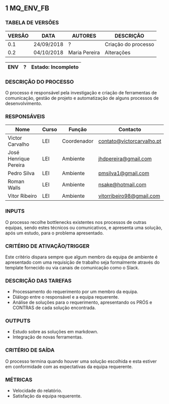## 1 MQ_ENV_FB
### TABELA DE VERSÕES
| VERSÃO | DATA | AUTORES | DESCRIÇÃO |
|--------|------|---------|-----------|
| 0.1 | 24/09/2018 | ? | Criação do processo |
| 0.2 | 04/10/2018 | Maria Pereira | Alterações |

| ENV | ? | Estado: Incompleto |
| - | - | - |

### **DESCRIÇÃO DO PROCESSO**
O processo é responsável pela investigação e criação de ferramentas de comunicação, gestão de projeto e automatização de alguns processos de desenvolvimento.

### **RESPONSÁVEIS**
| Nome | Curso | Função | Contacto |
| -    | -     | -      | -        |
| Victor Carvalho       | LEI | Coordenador |contato@victorcarvalho.pt|
| José Henrique Pereira | LEI | Ambiente    |jhdpereira@gmail.com |
| Pedro Silva           | LEI | Ambiente    |pmsilva1@gmail.com  |
| Roman Walls           | LEI | Ambiente    |nsake@hotmail.com  |
| Vitor Ribeiro         | LEI | Ambiente    |vitorribeiro98@gmail.com |

### **INPUTS**
O processo recolhe bottlenecks existentes nos processos de outras equipas, sendo estes técnicos ou comunicativos, e apresenta uma solução, após um estudo, para o problema apresentado.

### **CRITÉRIO DE ATIVAÇÃO/TRIGGER**
Este critério dispara sempre que algum membro da equipa de ambiente é apresentado com uma requisição de trabalho seja formalmente através do template fornecido ou via canais de comunicação como o Slack.

### **DESCRIÇÃO DAS TAREFAS**
* Processamento do requerimento por um membro da equipa.
* Diálogo entre o responsável e a equipa requerente.
* Análise de soluções para o requerimento, apresentando os PRÓS e CONTRAS de cada solução encontrada.

### **OUTPUTS**
* Estudo sobre as soluções em markdown.
* Integração de novas ferramentas.

<div style="page-break-after: always;"></div>

### **CRITÉRIO DE SAÍDA**
O processo termina quando houver uma solução escolhida e esta estiver em conformidade com as expectativas da equipa requerente.

### **MÉTRICAS**
* Velocidade do relatório.
* Satisfação da equipa requerente.